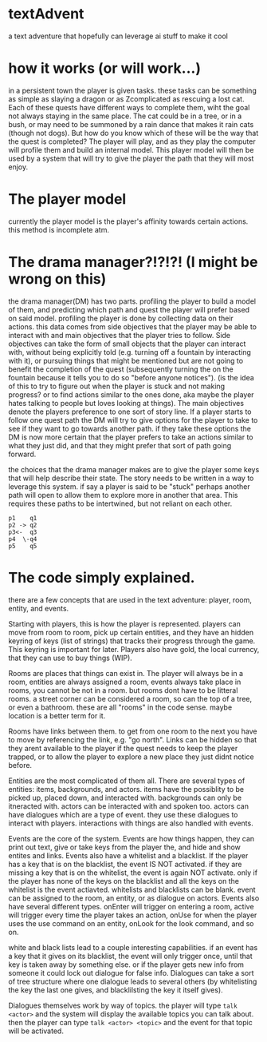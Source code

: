 # textAdvent
a text adventure that hopefully can leverage ai stuff to make it cool

# how it works (or will work...)
in a persistent town the player is given tasks. these tasks can be something as simple as slaying a dragon or as Zcomplicated as rescuing a lost cat. Each of these quests have different ways to complete them, wiht the goal not always staying in the same place. The cat could be in a tree, or in a bush, or may need to be summoned by a rain dance that makes it rain cats (though not dogs). But how do you know which of these will be the way that the quest is completed? The player will play, and as they play the computer will profile them and build an internal model. This player model will then be used by a system that will try to give the player the path that they will most enjoy. 

# The player model
currently the player model is the player's affinity towards certain actions. this method is incomplete atm.


# The drama manager?!?!?! (I might be wrong on this)
the drama manager(DM) has two parts. profiling the player to build a model of them, and predicting which path and quest the player will prefer based on said model. profiling the player is done by collecting data on their actions. this data comes from side objectives that the player may be able to interact with and main objectives that the player tries to follow. Side objectives can take the form of small objects that the player can interact with, without being explicitly told (e.g. turning off a fountain by interacting with it), or pursuing things that might be mentioned but are not going to benefit the completion of the quest (subsequently turning the on the fountain because it tells you to do so "before anyone notices"). (is the idea of this to try to figure out when the player is stuck and not making progress? or to find actions similar to the ones done, aka maybe the player hates talking to people but loves looking at things). The main objectives denote the players preference to one sort of story line. If a player starts to follow one quest path the DM will try to give options for the player to take to see if they want to go towards another path. if they take these options the DM is now more certain that the player prefers to take an actions similar to what they just did, and that they might prefer that sort of path going forward. 

the choices that the drama manager makes are to give the player some keys that will help describe their state. The story needs to be written in a way to leverage this system. if say a player is said to be "stuck" perhaps another path will open to allow them to explore more in another that area. This requires these paths to be intertwined, but not reliant on each other. 

```
p1    q1
p2 -> q2
p3<-  q3
p4  \-q4
p5    q5
```

# The code simply explained.
there are a few concepts that are used in the text adventure: player, room, entity, and events. 

Starting with players, this is how the player is represented. players can move from room to room, pick up certain entities, and they have an hidden keyring of keys (list of strings) that tracks their progress through the game. This keyring is important for later. Players also have gold, the local currency, that they can use to buy things (WIP).

Rooms are places that things can exist in. The player will always be in a room, entities are always assigned a room, events always take place in rooms, you cannot be not in a room. but rooms dont have to be litteral rooms. a street corner can be considered a room, so can the top of a tree, or even a bathroom. these are all "rooms" in the code sense. maybe location is a better term for it.

Rooms have links between them. to get from one room to the next you have to move by referencing the link, e.g. "go north". Links can be hidden so that they arent available to the player if the quest needs to keep the player trapped, or to allow the player to explore a new place they just didnt notice before.

Entities are the most complicated of them all. There are several types of entities: items, backgrounds, and actors. items have the possiblity to be picked up, placed down, and interacted with. backgrounds can only be itneracted with. actors can be interacted with and spoken too. actors can have dialogues which are a type of event. they use these dialogues to interact with players. interactions with things are also handled with events. 

Events are the core of the system. Events are how things happen, they can print out text, give or take keys from the player the, and hide and show entites and links. Events also have a whitelist and a blacklist. If the player has a key that is on the blacklist, the event IS NOT activated. if they are missing a key that is on the whitelist, the event is again NOT activate. only if the player has none of the keys on the blacklist and all the keys on the whitelist is the event actiavted. whitelists and blacklists can be blank. event can be assigned to the room, an entity, or as dialogue on actors. Events also have several different types. onEnter will trigger on entering a room, active will trigger every time the player takes an action, onUse for when the player uses the use command on an entity, onLook for the look command, and so on. 

white and black lists lead to a couple interesting capabilities. if an event has a key that it gives on its blacklist, the event will only trigger once, until that key is taken away by something else. or if the player gets new info from someone it could lock out dialogue for false info. Dialogues can take a sort of tree structure where one dialogue leads to several others (by whitelisting the key the last one  gives, and blacklilsting the key it itself gives).

Dialogues themselves work by way of topics. the player will type `talk <actor>` and the system will display the available topics you can talk about. then the player can type `talk <actor> <topic>` and the event for that topic will be activated. 




